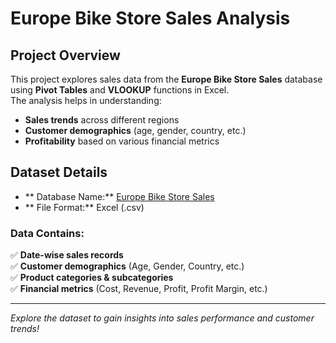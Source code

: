 # Europe Bike Store Sales Analysis

## Project Overview
This project explores sales data from the **Europe Bike Store Sales** database using **Pivot Tables** and **VLOOKUP** functions in Excel.  
The analysis helps in understanding:  
- **Sales trends** across different regions  
- **Customer demographics** (age, gender, country, etc.)  
- **Profitability** based on various financial metrics  

##  Dataset Details
- ** Database Name:** [Europe Bike Store Sales ](https://www.kaggle.com/datasets/prepinstaprime/europe-bike-store-sales) 
- ** File Format:** Excel (.csv)  

###  Data Contains:
✅ **Date-wise sales records**  
✅ **Customer demographics** (Age, Gender, Country, etc.)  
✅ **Product categories & subcategories**  
✅ **Financial metrics** (Cost, Revenue, Profit, Profit Margin, etc.)  

---

 *Explore the dataset to gain insights into sales performance and customer trends!* 
